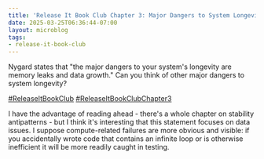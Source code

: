 ```yaml
---
title: 'Release It Book Club Chapter 3: Major Dangers to System Longevity'
date: 2025-03-25T06:36:44-07:00
layout: microblog
tags:
- release-it-book-club
---
```


Nygard states that "the major dangers to your system's longevity are memory leaks and data growth." Can you think of other major dangers to system longevity?

[#ReleaseItBookClub](https://x.com/hashtag/ReleaseItBookClub)
[#ReleaseItBookClubChapter3](https://x.com/hashtag/ReleaseItBookClubChapter3)

I have the advantage of reading ahead - there's a whole chapter on stability antipatterns - but I think it's interesting that this statement focuses on data issues. I suppose compute-related failures are more obvious and visible: if you accidentally wrote code that contains an infinite loop or is otherwise inefficient it will be more readily caught in testing.
